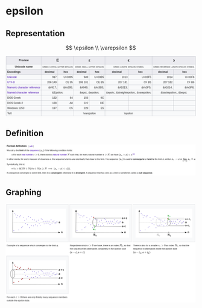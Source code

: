 # epsilon

## Representation

$$
\epsilon
\\ 
\varepsilon
$$

![](../.gitbook/assets/image%20%2810%29.png)

## Definition

![](../.gitbook/assets/image%20%288%29.png)

## Graphing

![](../.gitbook/assets/image%20%289%29.png)

